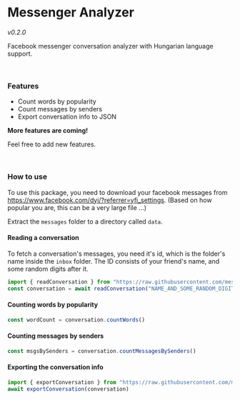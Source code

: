 # Messenger Analyzer

_v0.2.0_

Facebook messenger conversation analyzer with Hungarian language support.

&nbsp;

### Features

- Count words by popularity
- Count messages by senders
- Export conversation info to JSON

**More features are coming!**

Feel free to add new features.

&nbsp;

### How to use

To use this package, you need to download your facebook messages from https://www.facebook.com/dyi/?referrer=yfi_settings. (Based on how popular you are, this can be a very large file ...)

Extract the `messages` folder to a directory called `data`.

#### Reading a conversation

To fetch a conversation's messages, you need it's id, which is the folder's name inside the `inbox` folder.
The ID consists of your friend's name, and some random digits after it.

```ts
import { readConversation } from "https://raw.githubusercontent.com/meszarosdezso/messenger-analyzer/master/mod.ts"
const conversation = await readConversation("NAME_AND_SOME_RANDOM_DIGITS")
```

#### Counting words by popularity

```ts
const wordCount = conversation.countWords()
```

#### Counting messages by senders

```ts
const msgsBySenders = conversation.countMessagesBySenders()
```

#### Exporting the conversation info

```ts
import { exportConversation } from "https://raw.githubusercontent.com/meszarosdezso/messenger-analyzer/master/mod.ts"
await exportConversation(conversation)
```
